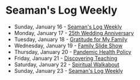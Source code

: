 # Seaman's Log Weekly

* Sunday, January 16 - [Seaman's Log Weekly](01-16)
* Monday, January 17 - [25th Wedding Anniversary](01-17)
* Tuesday, January 18 - [Gratitude for My Family](01-18)
* Wednesday, January 19 - [Family Slide Show](01-19)
* Thursday, January 20 - [Pandemic Health Policy](01-20)
* Friday, January 21 - [Discovering Teaching](01-21)
* Saturday, January 22 - [Spiritual Walkabout](01-22)
* Sunday, January 23 - [Seaman's Log Weekly](01-23)
